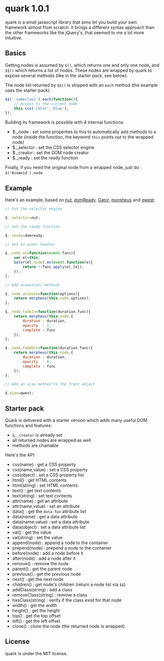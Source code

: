 quark 1.0.1
===========

quark is a small javascript library that aims let you build your own framework almost from scratch. It brings a different syntax approach than the other frameworks like the jQuery's, that seemed to me a lot more intuitive.

Basics
------

Getting nodes is assumed by `$()`, which returns one and only one node, and `$$()` which returns a list of nodes. These nodes are wrapped by quark to expose several methods (like in the starter pack, see below).

The node list returned by `$$()` is shipped with an `each` method (the example uses the starter pack):

```javascript
$$('.someclass').each(function(){
    // Access to the current node
    this.css('color','blue');
});
```

Building its framework is possible with 4 internal functions:

- $._node : set some properties to this to automatically add methods to a node (inside the function, the keyword `this` points out to the wrapped node)
- $._selector : set the CSS selector engine
- $._creator : set the DOM node creator
- $._ready : set the ready function

Finally, if you need the original node from a wrapped node, just do : `$('#someid').node`.

Example
-------

Here's an example, based on [nut](https://github.com/pyrsmk/nut), [domReady](https://github.com/ded/domready), [Gator](http://craig.is/riding/gators), [morpheus](https://github.com/ded/morpheus) and [qwest](https://github.com/pyrsmk/qwest):

```javascript
// Set the selector engine

$._selector=nut;

// Set the ready function

$._ready=domready;

// Set an event handler

$._node.on=function(event,func){
    var el=this;
    Gator(el.node).on(event,function(e){
        return !!func.apply(el,[e]);
    });
};

// Add animations methods

$._node.animate=function(options){
    return morpheus(this.node,options);
};

$._node.fadeIn=function(duration,func){
    return morpheus(this.node,{
        duration : duration,
        opacity  : 1,
        complete : func
    });
};

$._node.fadeOut=function(duration,func){
    return morpheus(this.node,{
        duration : duration,
        opacity  : 0,
        complete : func
    });
};

// Add an ajax method to the front object

$.ajax=qwest;
```

Starter pack
------------

Quark is delivered with a starter version which adds many useful DOM functions and features:

- `$._creator` is already set
- all returned nodes are wrapped as well
- methods are chainable

Here's the API:

- css(name) : get a CSS property
- css(name,value) : set a CSS property
- css(object) : set a CSS property list
- html() : get HTML contents
- html(string) : set HTML contents
- text() : get text contents
- text(string) : set text contents
- attr(name) : get an attribute
- attr(name,value) : set an attribute
- data() : get the `data-foo` attribute list
- data(name) : get a data attribute
- data(name,value) : set a data attribute
- data(object) : set a data attribute list
- val() : get the value
- val(string) : set the value
- append(node) : append a node to the container
- prepend(node) : prepend a node to the container
- before(node) : add a node before it
- after(node) : add a node after it
- remove() : remove the node
- parent() : get the parent node
- previous() : get the previous node
- next() : get the next node
- children() : get node's children (return a node list via `$$`)
- addClass(string) : add a class
- removeClass(string) : remove a class
- hasClass(string) : verify if the class exist for that node
- width() : get the width
- height() : get the height
- top() : get the top offset
- left() : get the left offset
- clone() : clone the node (the returned node is wrapped)

License
-------

quark is under the MIT license.
